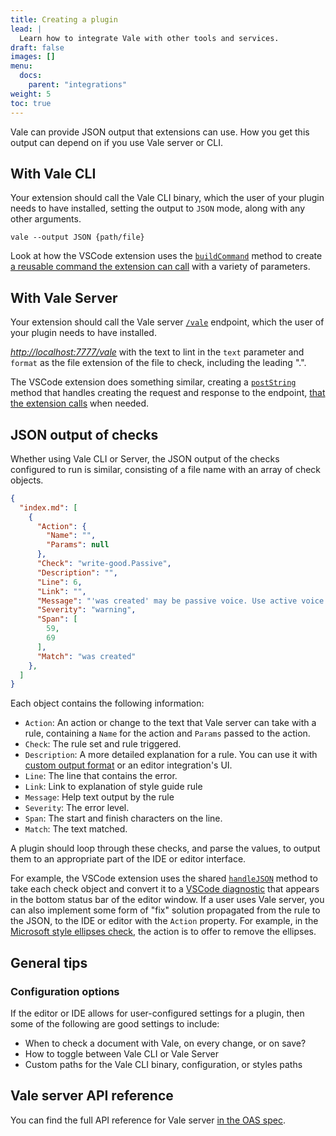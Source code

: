```yaml
---
title: Creating a plugin
lead: |
  Learn how to integrate Vale with other tools and services.
draft: false
images: []
menu:
  docs:
    parent: "integrations"
weight: 5
toc: true
---
```


Vale can provide JSON output that extensions can use. How you get this output can depend on if you use Vale server or CLI.

## With Vale CLI

Your extension should call the Vale CLI binary, which the user of your plugin needs to have installed, setting the output to `JSON` mode, along with any other arguments.

```shell
vale --output JSON {path/file}
```

Look at how the VSCode extension uses the [`buildCommand`](https://github.com/errata-ai/vale-vscode/blob/78cd80ff5bcc043f51aa22126997c4e86e5b13fd/src/features/vsUtils.ts#L290) method to create [a reusable command the extension can call](https://github.com/errata-ai/vale-vscode/blob/78cd80ff5bcc043f51aa22126997c4e86e5b13fd/src/features/vsProvider.ts#L97) with a variety of parameters.

## With Vale Server

Your extension should call the Vale server [`/vale`](https://docs.errata.ai/api/index.html#/Linting%20and%20Suggestions/LintText) endpoint, which the user of your plugin needs to have installed.

_<http://localhost:7777/vale>_ with the text to lint in the `text` parameter and `format` as the file extension of the file to check, including the leading ".".

The VSCode extension does something similar, creating a [`postString`](https://github.com/errata-ai/vale-vscode/blob/dbdb13bdf05c3ca8562a3f181c07fcb609ea9793/src/features/vsUtils.ts#L238) method that handles creating the request and response to the endpoint, [that the extension calls](https://github.com/errata-ai/vale-vscode/blob/78cd80ff5bcc043f51aa22126997c4e86e5b13fd/src/features/vsProvider.ts#L44) when needed.

## JSON output of checks

Whether using Vale CLI or Server, the JSON output of the checks configured to run is similar, consisting of a file name with an array of check objects.

```json
{
  "index.md": [
    {
      "Action": {
        "Name": "",
        "Params": null
      },
      "Check": "write-good.Passive",
      "Description": "",
      "Line": 6,
      "Link": "",
      "Message": "'was created' may be passive voice. Use active voice if you can.",
      "Severity": "warning",
      "Span": [
        59,
        69
      ],
      "Match": "was created"
    },
  ]
}
```

Each object contains the following information:

-   `Action`: An action or change to the text that Vale server can take with a rule, containing a `Name` for the action and `Params` passed to the action.
-   `Check`: The rule set and rule triggered.
-   `Description`: A more detailed explanation for a rule. You can use it with [custom output format](https://docs.errata.ai/vale/cli#--output) or an editor integration's UI.
-   `Line`: The line that contains the error.
-   `Link`: Link to explanation of style guide rule
-   `Message`: Help text output by the rule
-   `Severity`: The error level.
-   `Span`: The start and finish characters on the line.
-   `Match`: The text matched.

A plugin should loop through these checks, and parse the values, to output them to an appropriate part of the IDE or editor interface.

For example, the VSCode extension uses the shared [`handleJSON`](https://github.com/errata-ai/vale-vscode/blob/78cd80ff5bcc043f51aa22126997c4e86e5b13fd/src/features/vsProvider.ts#L110) method to take each check object and convert it to a [VSCode diagnostic](https://code.visualstudio.com/api/references/vscode-api#Diagnostic) that appears in the bottom status bar of the editor window. If a user uses Vale server, you can also implement some form of "fix" solution propagated from the rule to the JSON, to the IDE or editor with the `Action` property. For example, in the [Microsoft style ellipses check](https://github.com/errata-ai/Microsoft/blob/ec219cff4ef10c558945f25dcb47eb1fc6ebca24/Microsoft/Ellipses.yml), the action is to offer to remove the ellipses.

## General tips

### Configuration options

If the editor or IDE allows for user-configured settings for a plugin, then some of the following are good settings to include:

-   When to check a document with Vale, on every change, or on save?
-   How to toggle between Vale CLI or Vale Server
-   Custom paths for the Vale CLI binary, configuration, or styles paths

## Vale server API reference

You can find the full API reference for Vale server [in the OAS spec](https://docs.errata.ai/api/index.html#/Linting%20and%20Suggestions/LintText).
